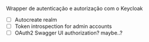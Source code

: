 Wrapper de autenticação e autorização com o Keycloak

- [ ] Autocreate realm
- [ ] Token introspection for admin accounts
- [ ] OAuth2 Swagger UI authorization? maybe..?
